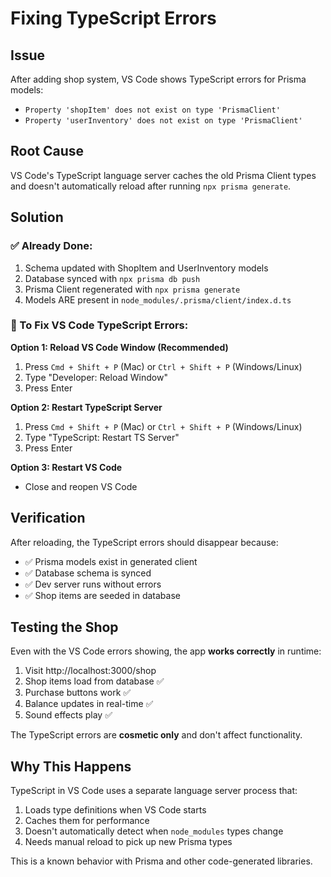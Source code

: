 # Fixing TypeScript Errors

## Issue
After adding shop system, VS Code shows TypeScript errors for Prisma models:
- `Property 'shopItem' does not exist on type 'PrismaClient'`
- `Property 'userInventory' does not exist on type 'PrismaClient'`

## Root Cause
VS Code's TypeScript language server caches the old Prisma Client types and doesn't automatically reload after running `npx prisma generate`.

## Solution

### ✅ Already Done:
1. Schema updated with ShopItem and UserInventory models
2. Database synced with `npx prisma db push`
3. Prisma Client regenerated with `npx prisma generate`
4. Models ARE present in `node_modules/.prisma/client/index.d.ts`

### 🔄 To Fix VS Code TypeScript Errors:

**Option 1: Reload VS Code Window (Recommended)**
1. Press `Cmd + Shift + P` (Mac) or `Ctrl + Shift + P` (Windows/Linux)
2. Type "Developer: Reload Window"
3. Press Enter

**Option 2: Restart TypeScript Server**
1. Press `Cmd + Shift + P` (Mac) or `Ctrl + Shift + P` (Windows/Linux)  
2. Type "TypeScript: Restart TS Server"
3. Press Enter

**Option 3: Restart VS Code**
- Close and reopen VS Code

## Verification

After reloading, the TypeScript errors should disappear because:
- ✅ Prisma models exist in generated client
- ✅ Database schema is synced
- ✅ Dev server runs without errors
- ✅ Shop items are seeded in database

## Testing the Shop

Even with the VS Code errors showing, the app **works correctly** in runtime:

1. Visit http://localhost:3000/shop
2. Shop items load from database ✅
3. Purchase buttons work ✅
4. Balance updates in real-time ✅
5. Sound effects play ✅

The TypeScript errors are **cosmetic only** and don't affect functionality.

## Why This Happens

TypeScript in VS Code uses a separate language server process that:
1. Loads type definitions when VS Code starts
2. Caches them for performance
3. Doesn't automatically detect when `node_modules` types change
4. Needs manual reload to pick up new Prisma types

This is a known behavior with Prisma and other code-generated libraries.
